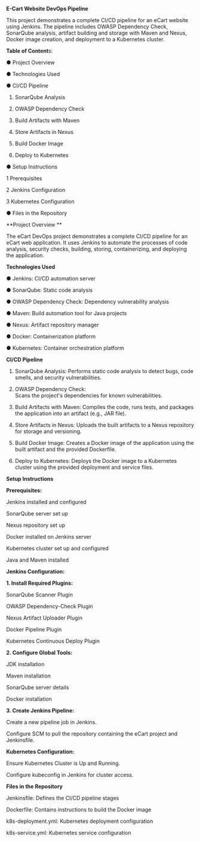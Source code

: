 **E-Cart Website DevOps Pipeline**

This project demonstrates a complete CI/CD pipeline for an eCart website using Jenkins. The pipeline includes OWASP Dependency Check, SonarQube analysis, artifact building and storage with Maven and Nexus, Docker image creation, and deployment to a Kubernetes cluster.

**Table of Content**s:

● Project Overview 

● Technologies Used

● CI/CD Pipeline

   1. SonarQube Analysis
      
   2. OWASP Dependency Check
      
   3. Build Artifacts with Maven
    
   4. Store Artifacts in Nexus
    
   5. Build Docker Image
       
   6. Deploy to Kubernetes
   
● Setup Instructions

   1 Prerequisites
   
   2 Jenkins Configuration
   
   3 Kubernetes Configuration

● Files in the Repository

**Project Overview **

The eCart DevOps project demonstrates a complete CI/CD pipeline for an eCart web application. It uses Jenkins to automate the processes of code analysis, security checks, building, storing, containerizing, and deploying the application.

**Technologies Used**

● Jenkins: CI/CD automation server

● SonarQube: Static code analysis

● OWASP Dependency Check: Dependency vulnerability analysis

● Maven: Build automation tool for Java projects

● Nexus: Artifact repository manager

● Docker: Containerization platform

● Kubernetes: Container orchestration platform

**CI/CD Pipeline**

1. SonarQube Analysis: 
Performs static code analysis to detect bugs, code smells, and security vulnerabilities.

2. OWASP Dependency Check:  
Scans the project's dependencies for known vulnerabilities.

4. Build Artifacts with Maven: 
Compiles the code, runs tests, and packages the application into an artifact (e.g., JAR file).

5. Store Artifacts in Nexus: 
Uploads the built artifacts to a Nexus repository for storage and versioning.

6. Build Docker Image: 
Creates a Docker image of the application using the built artifact and the provided Dockerfile.

7. Deploy to Kubernetes: 
Deploys the Docker image to a Kubernetes cluster using the provided deployment and service files.

**Setup Instructions** 

**Prerequisites:** 

Jenkins installed and configured

SonarQube server set up

Nexus repository set up

Docker installed on Jenkins server

Kubernetes cluster set up and configured

Java and Maven installed

**Jenkins Configuration:** 

**1. Install Required Plugins:**

SonarQube Scanner Plugin

OWASP Dependency-Check Plugin

Nexus Artifact Uploader Plugin

Docker Pipeline Plugin

Kubernetes Continuous Deploy Plugin

**2. Configure Global Tools:**

JDK installation

Maven installation

SonarQube server details

Docker installation

**3. Create Jenkins Pipeline:**

Create a new pipeline job in Jenkins.

Configure SCM to pull the repository containing the eCart project and Jenkinsfile.

**Kubernetes Configuration:**

Ensure Kubernetes Cluster is Up and Running.

Configure kubeconfig in Jenkins for cluster access.

**Files in the Repository**

Jenkinsfile: Defines the CI/CD pipeline stages

Dockerfile: Contains instructions to build the Docker image

k8s-deployment.yml: Kubernetes deployment configuration

k8s-service.yml: Kubernetes service configuration
